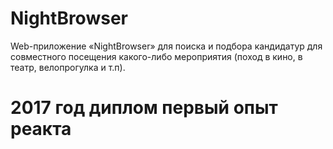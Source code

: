 # NightBrowser
Web-приложение «NightBrowser» для поиска и подбора кандидатур для совместного посещения какого-либо мероприятия (поход в кино, в театр, велопрогулка и т.п).
# 2017 год диплом первый опыт реакта

